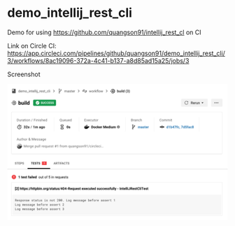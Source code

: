 # demo_intellij_rest_cli
Demo for using https://github.com/quangson91/intellij_rest_cl on CI

Link on Circle CI:
https://app.circleci.com/pipelines/github/quangson91/demo_intellij_rest_cli/3/workflows/8ac19096-372a-4c41-b137-a8d85ad15a25/jobs/3

Screenshot

![test_report_on_ci.png](screenshots/test_report_on_ci.png)
